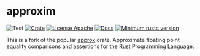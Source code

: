 # approxim

![Test](https://img.shields.io/github/actions/workflow/status/jonaspleyer/approxim/test.yml?style=flat-square&label=Test)
[![Crate](https://img.shields.io/crates/v/approxim.svg?style=flat-square)](https://crates.io/crates/approxim)
[![License Apache](https://img.shields.io/badge/License-Apache%202.0-brightgreen.svg?style=flat-square)](https://opensource.org/licenses/Apache-2.0)
[![Docs](https://img.shields.io/docsrs/approxim?style=flat-square)](https://docs.rs/approxim)
[![Minimum rustc version](https://img.shields.io/badge/rustc-1.36+-lightgray.svg?style=flat-square)](https://github.com/jonaspleyer/approxim#rust-version-requirements)

This is a fork of the popular [approx](https://github.com/brendanzab/approx) crate.
Approximate floating point equality comparisons and assertions for the Rust Programming Language.
